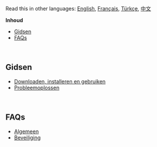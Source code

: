Read this in other languages: [English](readme.md), [Français](readmefr.md), [Türkçe](readmetr.md), [中文](readmecn.md)

**Inhoud**

- [Gidsen](#gidsen)
- [FAQs](#faqs)
<!-- - [FAQs](#faqs)
- [Andere lijsten](#andere-lijsten) -->

<br>

## Gidsen

- [Downloaden, installeren en gebruiken](https://github.com/Anarios/return-youtube-dislike/wiki/Downloading,-Installing-&-Using)
- [Probleemoplossen](https://github.com/Anarios/return-youtube-dislike/wiki/Troubleshooting-Guide)
<!-- - [FAQ](FAQ.md)
- [Wanneer en hoe bugs te melden](Guide__Bug_Reporting.md)
- [Bijdragend](https://github.com/Anarios/return-youtube-dislike/blob/main/CONTRIBUTING.md) -->
<!-- - [Hoe de wiki te updaten](/) -->

<br>

## FAQs

- [Algemeen](https://github.com/Anarios/return-youtube-dislike/blob/main/Guides/FAQ.md)
- [Beveiliging](https://github.com/Anarios/return-youtube-dislike/blob/main/Guides/SECURITY-FAQ.md)

<!-- - [Privacy](FAQ_Privacy.md)
- [Techisch](FAQ_Technical.md)
- [Makers](FAQ_Creators.md)

<br>

## Andere lijsten

- [Veel voorkomende problemen](Common_Problems.md)
- [Herhalende vragen](Repeated_Questions.md)
- [Herhaalde functieverzoeken](Repeated_Feature_requests.md)
- [Herhaalde problemen](Repeated_Issues.md) -->
